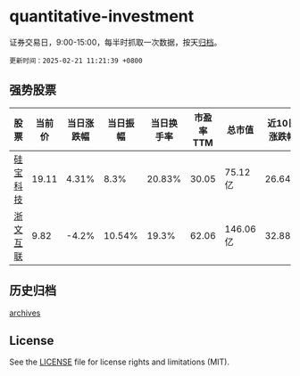 # quantitative-investment

证券交易日，9:00-15:00，每半时抓取一次数据，按天[归档](archives)。

`更新时间：2025-02-21 11:21:39 +0800`

## 强势股票

|股票|当前价|当日涨跌幅|当日振幅|当日换手率|市盈率TTM|总市值|近10日涨跌幅|
|----|----|----|----|----|----|----|----|
|[硅宝科技](https://xueqiu.com/S/SZ300019)|19.11|4.31%|8.3%|20.83%|30.05|75.12亿|26.64%|
|[浙文互联](https://xueqiu.com/S/SH600986)|9.82|-4.2%|10.54%|19.3%|62.06|146.06亿|32.88%|

## 历史归档

[archives](archives)

## License

See the [LICENSE](LICENSE) file for license rights and limitations (MIT).